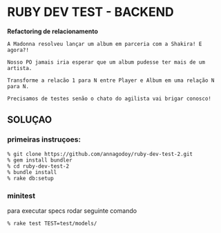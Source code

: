 

# RUBY DEV TEST - BACKEND

**Refactoring de relacionamento**
```
A Madonna resolveu lançar um album em parceria com a Shakira! E agora?!

Nosso PO jamais iria esperar que um album pudesse ter mais de um artista. 

Transforme a relacão 1 para N entre Player e Album em uma relação N para N. 

Precisamos de testes senão o chato do agilista vai brigar conosco!
```
##  SOLUÇAO

### primeiras instruçoes:
```console
% git clone https://github.com/annagodoy/ruby-dev-test-2.git
% gem install bundler
% cd ruby-dev-test-2
% bundle install
% rake db:setup
 ```

### minitest

para executar specs rodar seguinte comando 
```console
% rake test TEST=test/models/ 
```